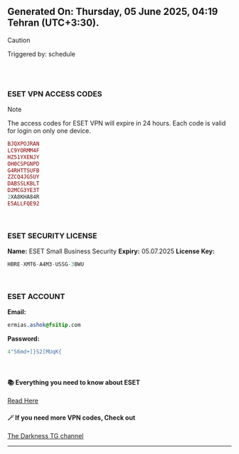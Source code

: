 ## Generated On: Thursday, 05 June 2025, 04:19 Tehran (UTC+3:30).

> [!CAUTION]
> Triggered by: schedule

<br><br>

### ESET VPN ACCESS CODES

> [!NOTE]
> The access codes for ESET VPN will expire in 24 hours.
> Each code is valid for login on only one device.

```ruby
BJQXPOJRAN
LC9YORMM4F
HZ51YXENJY
OH0CSPGNPD
G4RHTTSUFB
ZZCQ4JG5UY
DABSSLKBLT
D2MCG3YE3T
2XA8KHA84R
E5ALLFQE92
```

<br>

### ESET SECURITY LICENSE

**Name:** ESET Small Business Security
**Expiry:** 05.07.2025
**License Key:**

```POV-Ray SDL
HBRE-XMT6-A4M3-USSG-3BWU
```

<br>

### ESET ACCOUNT

**Email:**

```CSS
ermias.ashok@fsitip.com
```

**Password:**

```POV-Ray SDL
4"S6md+]}S2[MUqK{
```

<br>

#### 📚 Everything you need to know about ESET

[Read Here](https://t.me/F_NiREvil/2113)

#### 🪄 If you need more VPN codes, Check out

[The Darkness TG channel](https://t.me/Eset_key_trial)

---

<br><br>

